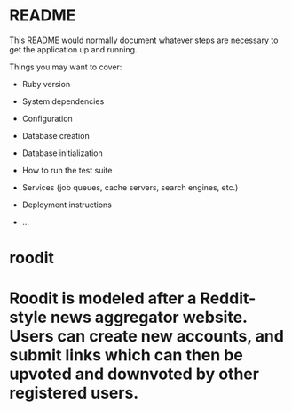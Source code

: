 # README

This README would normally document whatever steps are necessary to get the
application up and running.

Things you may want to cover:

* Ruby version

* System dependencies

* Configuration

* Database creation

* Database initialization

* How to run the test suite

* Services (job queues, cache servers, search engines, etc.)

* Deployment instructions

* ...
# roodit

# Roodit is modeled after a Reddit-style news aggregator website. Users can create new accounts, and submit links which can then be upvoted and downvoted by other registered users.
